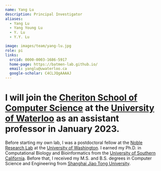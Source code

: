 ```yaml
---
name: Yang Lu
description: Principal Investigator
aliases:
  - Yang Lu
  - Yang Young Lu
  - Y. Lu
  - Y.Y. Lu

image: images/team/yang-lu.jpg
role: pi
links:
  orcid: 0000-0003-1686-5917
  home-page: https://batmen-lab.github.io/
  email: yanglu@uwaterloo.ca
  google-scholar: C4CLJQgAAAAJ
---
```


# I will join the [Cheriton School of Computer Science](https://cs.uwaterloo.ca) at the [University of Waterloo](https://uwaterloo.ca/) as an assistant professor in January 2023. 

Before starting my own lab, I was a postdoctoral fellow at the [Noble Research Lab](https://noble.gs.washington.edu) at the [University of Washington](http://www.washington.edu). I earned my Ph.D. in Computational Biology and Bioinformatics from the  [University of Southern California](http://www.usc.edu). Before that, I received my M.S. and B.S. degrees in Computer Science and Engineering from [Shanghai Jiao Tong University](http://en.sjtu.edu.cn).
